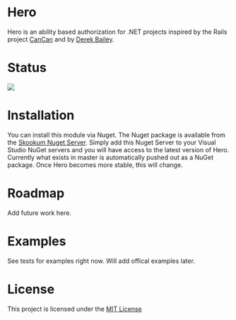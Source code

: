 # Hero

Hero is an ability based authorization for .NET projects inspired by the Rails project [CanCan](https://github.com/ryanb/cancan) and by [Derek Bailey](http://lostechies.com/derickbailey/2011/05/24/dont-do-role-based-authorization-checks-do-activity-based-checks/).

# Status

<a href="http://skookum.cloudapp.net/viewType.html?buildTypeId=bt8&guest=1">
    <img src="http://skookum.cloudapp.net/app/rest/builds/buildType:(id:bt8)/statusIcon"/>
</a>

# Installation

You can install this module via Nuget. The Nuget package is available from the [Skookum Nuget Server](http://skookum.cloudapp.net/guestAuth/app/nuget/v1/FeedService.svc/). Simply add this Nuget Server to your Visual Studio NuGet servers and you will have access to the latest version of Hero. Currently what exists in master is automatically pushed out as a NuGet package. Once Hero becomes more stable, this will change.

# Roadmap

Add future work here.

# Examples

See tests for examples right now. Will add offical examples later.

# License

This project is licensed under the [MIT License](http://opensource.org/licenses/MIT)

